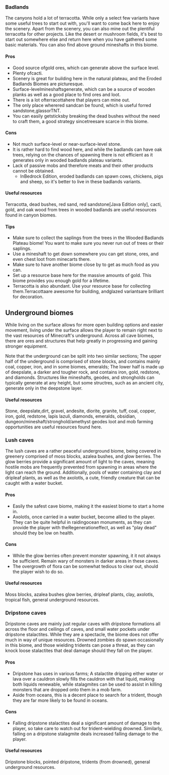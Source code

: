 ### Badlands
The canyons hold a lot of terracotta. While only a select few variants have some useful trees to start out with, you'll want to come back here to enjoy the scenery. Apart from the scenery, you can also mine out the plentiful terracotta for other projects. Like the desert or mushroom fields, it's best to start out somewhere else and return here when you have gathered some basic materials. You can also find above ground mineshafts in this biome.

#### Pros
- Good source ofgold ores, which can generate above the surface level.
- Plenty ofcacti.
- Scenery is great for building here in the natural plateau, and the Eroded Badlands Biomes are picturesque.
- Surface-levelmineshaftsgenerate, which can be a source of wooden planks as well as a good place to find ores and loot.
- There is a lot ofterracottahere that players can mine out.
- The only place wherered sandcan be found, which is useful forred sandstone,glassorTNT.
- You can easily getsticksby breaking the dead bushes without the need to craft them, a good strategy sincetreesare scarce in this biome.

#### Cons
- Not much surface-level or near-surface-level stone.
- It is rather hard to find wood here, and while the badlands can have oak trees, relying on the chances of spawning there is not efficient as it generates only in wooded badlands plateau variants.
- Lack of passive mobs and therefore meats and their other products cannot be obtained.
	- InBedrock Edition, eroded badlands can spawn cows, chickens, pigs and sheep, so it's better to live in these badlands variants.

#### Useful resources
Terracotta, dead bushes, red sand, red sandstone‌[Java Edition  only], cacti, gold, and oak wood from trees in wooded badlands are useful resources found in 
canyon biomes.

#### Tips
- Make sure to collect the saplings from the trees in the Wooded Badlands Plateau biome! You want to make sure you never run out of trees or their saplings.
- Use a mineshaft to get down somewhere you can get stone, ores, and even chest loot from minecarts there.
- Make sure to have another biome close by to get as much food as you can.
- Set up a resource base here for the massive amounts of gold. This biome provides you enough gold for a lifetime.
- Terracotta is also abundant. Use your resource base for collecting them.Terracottaare awesome for building, andglazed variantsare brilliant for decoration.

## Underground biomes
While living on the surface allows for more open building options and easier movement, living under the surface allows the player to remain right next to the vast resources of Minecraft's underground. Across all cave biomes, there are ores and structures that help greatly in progressing and gaining stronger equipment.

Note that the underground can be split into two similar sections; The upper half of the underground is comprised of stone blocks, and contains mainly coal, copper, iron, and in some biomes, emeralds; The lower half is made up of deepslate, a darker and tougher rock, and contains iron, gold, redstone, and diamonds. Structures like mineshafts, geodes, and strongholds can typically generate at any height, but some structres, such as an ancient city, generate only in the deepstone layer.

#### Useful resources
Stone, deepslate,dirt, gravel, andesite, diorite, granite, tuff, coal, copper, iron, gold, redstone, lapis lazuli, diamonds, emeralds, obsidian, dungeon/mineshaft/stronghold/amethyst geodes loot and mob farming opportunities are useful resources found here.

### Lush caves
The lush caves are a rather peaceful underground biome, being covered in greenery comprised of moss blocks, azalea bushes, and glow berries. The glow berries provide a significant amount of light to the caves, meaning hostile mobs are frequently prevented from spawning in areas where the light can reach the ground. Additionally, pools of water containing clay and dripleaf plants, as well as the axolotls, a cute, friendly creature that can be caught with a water bucket. 

#### Pros
- Easily the safest cave biome, making it the easiest biome to start a home in.
- Axolotls, once carried in a water bucket, become allied to the player. They can be quite helpful in raidingocean monuments, as they can provide the player with theRegenerationeffect, as well as "play dead" should they be low on health.

#### Cons
- While the glow berries often prevent monster spawning, it it not always be sufficient. Remain wary of monsters in darker areas in these caves.
- The overgrowth of flora can be somewhat tedious to clear out, should the player wish to do so.

#### Useful resources
Moss blocks, azalea bushes glow berries, dripleaf plants, clay, axolotls, tropical fish, general underground resources.

### Dripstone caves
Dripstone caves are mainly just regular caves with dripstone formations all across the floor and ceilings of caves, and small water pockets under dripstone stalactites. While they are a spectacle, the biome does not offer much in way of unique resources. Drowned zombies do spawn occasionally in this biome, and those wielding tridents can pose a threat, as they can knock loose stalactites that deal damage should they fall on the player. 

#### Pros
- Dripstone has uses in various farms; A stalactite dripping either water or lava over a cauldron slowly fills the cauldron with that liquid, making both liquids renewable, while stalagmites can be used to assist in killing monsters that are dropped onto them in a mob farm.
- Aside from oceans, this is a decent place to search for a trident, though they are far more likely to be found in oceans.

#### Cons
- Falling dripstone stalactites deal a significant amount of damage to the player, so take care to watch out for trident-wielding drowned. Similarly, falling on a dripstone stalagmite deals increased falling damage to the player.

#### Useful resources
Dripstone blocks, pointed dripstone, tridents (from drowned), general underground resources.

